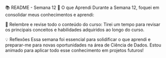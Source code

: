 📚 README - Semana 12
📝 O que Aprendi
Durante a Semana 12, foquei em consolidar meus conhecimentos e aprendi:

🔄 Relembre e revise todo o conteúdo do curso: Tirei um tempo para revisar os principais conceitos e habilidades adquiridos ao longo do curso.

💡 Reflexões
Essa semana foi essencial para solidificar o que aprendi e preparar-me para novas oportunidades na área de Ciência de Dados. Estou animado para aplicar todo esse conhecimento em projetos futuros!